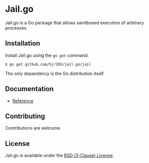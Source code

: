 # Jail.go

Jail.go is a Go package that allows sandboxed execution of arbitrary processes.

## Installation

Install Jail.go using the `go get` command:

    $ go get github.com/hjr265/jail.go/jail

The only dependency is the Go distribution itself.

## Documentation

- [Reference](http://godoc.org/github.com/hjr265/jail.go/jail)

## Contributing

Contributions are welcome.

## License

Jail.go is available under the [BSD (3-Clause) License](http://opensource.org/licenses/BSD-3-Clause).